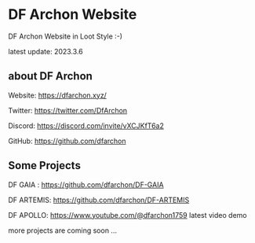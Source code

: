 # DF Archon Website

DF Archon Website in Loot Style :-)

latest update: 2023.3.6



## about DF Archon

Website: https://dfarchon.xyz/

Twitter: https://twitter.com/DfArchon

Discord: https://discord.com/invite/vXCJKfT6a2

GitHub: https://github.com/dfarchon



## Some Projects

DF GAIA :  https://github.com/dfarchon/DF-GAIA

DF ARTEMIS: https://github.com/dfarchon/DF-ARTEMIS

DF APOLLO: https://www.youtube.com/@dfarchon1759 latest video demo

more projects are coming soon ...
